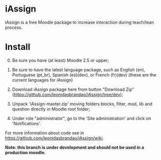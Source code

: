 iAssign
=======

iAssign is a free Moodle package to increase interaction during teach/lean process.

Install
=======
0) Be sure you have (at least) Moodle 2.5 or upper;

1) Be sure to have the latest language package, such as English (en), Portuguese (pt_br), Spanish (es)(dev), or French (fr)(dev) (these are the current languages for iAssign)

2) Download iAssign package here from button "Download Zip" (https://github.com/leonidasbrandao/iAssign/tree/dev);

3) Unpack 'iAssign-master.zip' moving folders blocks, filter, mod, lib and question directly in Moodle root folder;

4) Under role "administrator", go to the 'Site administration' and click on 'Notifications'.

For more information about code see in https://github.com/leonidasbrandao/iAssign/wiki.

**Note: this branch is under development and should not be used in a production moodle.**
